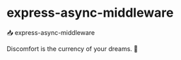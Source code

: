 # express-async-middleware

📥 express-async-middleware


<!-- INSPIRATIONAL_QUOTE_START -->
Discomfort is the currency of your dreams.
🦖
<!-- INSPIRATIONAL_QUOTE_END -->
